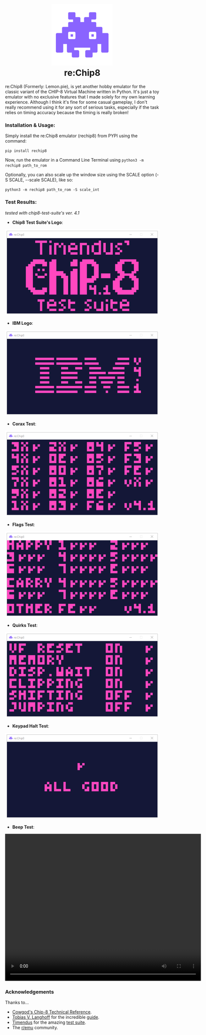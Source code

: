 <h1 align="center">
<img src="./img/invader.png" height=200 width=200>
<br>re:Chip8
</h1>

re:Chip8 (Formerly: Lemon.pie), is yet another hobby emulator for the classic variant of the CHIP-8 Virtual Machine written in Python. It's just a toy emulator with no exclusive features that I made solely for my own learning experience. Although I think it's fine for some casual gameplay, I don't really recommend using it for any sort of serious tasks, especially if the task relies on timing accuracy because the timing is really broken!

### Installation & Usage:

Simply install the re:Chip8 emulator (rechip8) from PYPI using the command:

`pip install rechip8`

Now, run the emulator in a Command Line Terminal using `python3 -m rechip8 path_to_rom`

Optionally, you can also scale up the window size using the SCALE option (-S SCALE, --scale SCALE), like so:

`python3 -m rechip8 path_to_rom -S scale_int`

### Test Results:
*tested with chip8-test-suite's ver. 4.1*

- **Chip8 Test Suite's Logo**:

![Chip8 test suite logo](./img/1-chip8-logo.png)

- **IBM Logo**:

![ibm logo](./img/2-ibm-logo.png)

- **Corax Test**:

![corax test](./img/3-corax%2B.png)

- **Flags Test**:

![flags test](./img/4-flags.png)

- **Quirks Test**:

![quirks test](./img/5-quirks.png)

- **Keypad Halt Test**:

![halt test](./img/6-keypad.png)

- **Beep Test**:

<video src="./vid/7-beep.mp4" width="640" height="480" controls></video>

### Acknowledgements
Thanks to...

- [Cowgod's Chip-8 Technical Reference](http://devernay.free.fr/hacks/chip8/C8TECH10.HTM).
- [Tobias V. Langhoff](https://tobiasvl.github.io/) for the incredible [guide](https://tobiasvl.github.io/blog/write-a-chip-8-emulator/).
- [Timendus](https://github.com/Timendus) for the amazing [test suite](https://github.com/Timendus/chip8-test-suite).
- The [r/emu](https://www.reddit.com/r/emulation/) community.
